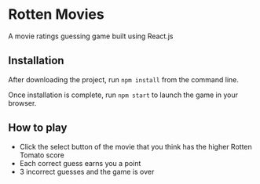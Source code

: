 # Rotten Movies

A movie ratings guessing game built using React.js

## Installation

After downloading the project, run `npm install` from the command line.

Once installation is complete, run `npm start` to launch the game in your browser.

## How to play
+ Click the select button of the movie that you think has the higher Rotten Tomato score
+ Each correct guess earns you a point
+ 3 incorrect guesses and the game is over
